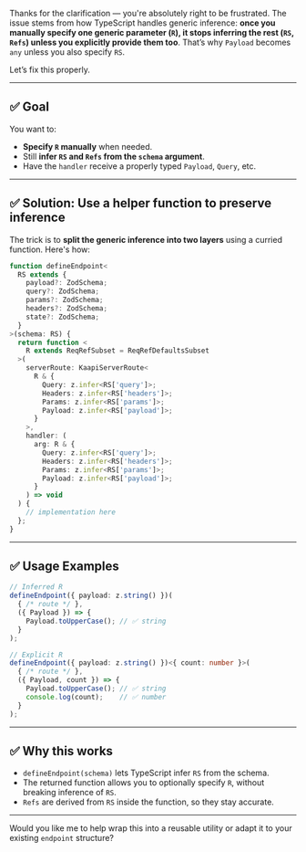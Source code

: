 Thanks for the clarification — you're absolutely right to be frustrated. The issue stems from how TypeScript handles generic inference: **once you manually specify one generic parameter (`R`), it stops inferring the rest (`RS`, `Refs`) unless you explicitly provide them too**. That’s why `Payload` becomes `any` unless you also specify `RS`.

Let’s fix this properly.

---

## ✅ Goal

You want to:
- **Specify `R` manually** when needed.
- Still **infer `RS` and `Refs` from the `schema` argument**.
- Have the `handler` receive a properly typed `Payload`, `Query`, etc.

---

## ✅ Solution: Use a helper function to preserve inference

The trick is to **split the generic inference into two layers** using a curried function. Here's how:

```ts
function defineEndpoint<
  RS extends {
    payload?: ZodSchema;
    query?: ZodSchema;
    params?: ZodSchema;
    headers?: ZodSchema;
    state?: ZodSchema;
  }
>(schema: RS) {
  return function <
    R extends ReqRefSubset = ReqRefDefaultsSubset
  >(
    serverRoute: KaapiServerRoute<
      R & {
        Query: z.infer<RS['query']>;
        Headers: z.infer<RS['headers']>;
        Params: z.infer<RS['params']>;
        Payload: z.infer<RS['payload']>;
      }
    >,
    handler: (
      arg: R & {
        Query: z.infer<RS['query']>;
        Headers: z.infer<RS['headers']>;
        Params: z.infer<RS['params']>;
        Payload: z.infer<RS['payload']>;
      }
    ) => void
  ) {
    // implementation here
  };
}
```

---

## ✅ Usage Examples

```ts
// Inferred R
defineEndpoint({ payload: z.string() })(
  { /* route */ },
  ({ Payload }) => {
    Payload.toUpperCase(); // ✅ string
  }
);

// Explicit R
defineEndpoint({ payload: z.string() })<{ count: number }>(
  { /* route */ },
  ({ Payload, count }) => {
    Payload.toUpperCase(); // ✅ string
    console.log(count);    // ✅ number
  }
);
```

---

## ✅ Why this works

- `defineEndpoint(schema)` lets TypeScript infer `RS` from the schema.
- The returned function allows you to optionally specify `R`, without breaking inference of `RS`.
- `Refs` are derived from `RS` inside the function, so they stay accurate.

---

Would you like me to help wrap this into a reusable utility or adapt it to your existing `endpoint` structure?